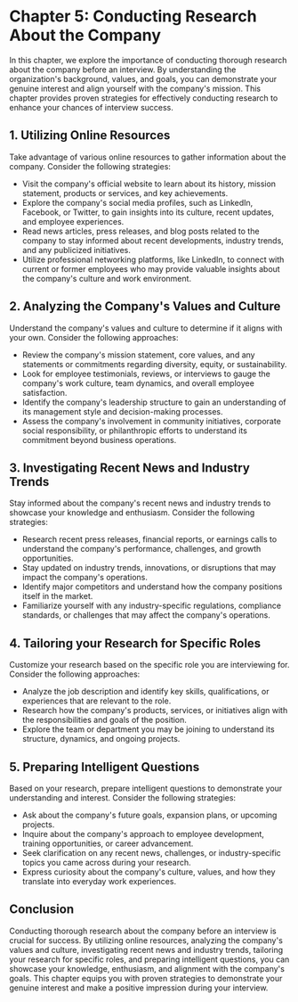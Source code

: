 Chapter 5: Conducting Research About the Company
================================================

In this chapter, we explore the importance of conducting thorough research about the company before an interview. By understanding the organization's background, values, and goals, you can demonstrate your genuine interest and align yourself with the company's mission. This chapter provides proven strategies for effectively conducting research to enhance your chances of interview success.

**1. Utilizing Online Resources**
---------------------------------

Take advantage of various online resources to gather information about the company. Consider the following strategies:

* Visit the company's official website to learn about its history, mission statement, products or services, and key achievements.
* Explore the company's social media profiles, such as LinkedIn, Facebook, or Twitter, to gain insights into its culture, recent updates, and employee experiences.
* Read news articles, press releases, and blog posts related to the company to stay informed about recent developments, industry trends, and any publicized initiatives.
* Utilize professional networking platforms, like LinkedIn, to connect with current or former employees who may provide valuable insights about the company's culture and work environment.

**2. Analyzing the Company's Values and Culture**
-------------------------------------------------

Understand the company's values and culture to determine if it aligns with your own. Consider the following approaches:

* Review the company's mission statement, core values, and any statements or commitments regarding diversity, equity, or sustainability.
* Look for employee testimonials, reviews, or interviews to gauge the company's work culture, team dynamics, and overall employee satisfaction.
* Identify the company's leadership structure to gain an understanding of its management style and decision-making processes.
* Assess the company's involvement in community initiatives, corporate social responsibility, or philanthropic efforts to understand its commitment beyond business operations.

**3. Investigating Recent News and Industry Trends**
----------------------------------------------------

Stay informed about the company's recent news and industry trends to showcase your knowledge and enthusiasm. Consider the following strategies:

* Research recent press releases, financial reports, or earnings calls to understand the company's performance, challenges, and growth opportunities.
* Stay updated on industry trends, innovations, or disruptions that may impact the company's operations.
* Identify major competitors and understand how the company positions itself in the market.
* Familiarize yourself with any industry-specific regulations, compliance standards, or challenges that may affect the company's operations.

**4. Tailoring your Research for Specific Roles**
-------------------------------------------------

Customize your research based on the specific role you are interviewing for. Consider the following approaches:

* Analyze the job description and identify key skills, qualifications, or experiences that are relevant to the role.
* Research how the company's products, services, or initiatives align with the responsibilities and goals of the position.
* Explore the team or department you may be joining to understand its structure, dynamics, and ongoing projects.

**5. Preparing Intelligent Questions**
--------------------------------------

Based on your research, prepare intelligent questions to demonstrate your understanding and interest. Consider the following strategies:

* Ask about the company's future goals, expansion plans, or upcoming projects.
* Inquire about the company's approach to employee development, training opportunities, or career advancement.
* Seek clarification on any recent news, challenges, or industry-specific topics you came across during your research.
* Express curiosity about the company's culture, values, and how they translate into everyday work experiences.

**Conclusion**
--------------

Conducting thorough research about the company before an interview is crucial for success. By utilizing online resources, analyzing the company's values and culture, investigating recent news and industry trends, tailoring your research for specific roles, and preparing intelligent questions, you can showcase your knowledge, enthusiasm, and alignment with the company's goals. This chapter equips you with proven strategies to demonstrate your genuine interest and make a positive impression during your interview.
